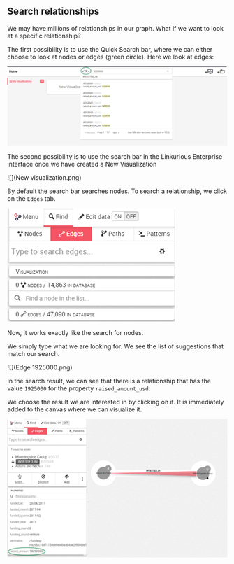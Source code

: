 ## Search relationships

We may have millions of relationships in our graph. What if we want to look at a specific relationship? 

The first possibility is to use the Quick Search bar, where we can either choose to look at nodes or edges (green circle). Here we look at edges:

![](QS_Edges.png)

The second possibility is to use the search bar in the Linkurious Enterprise interface once we have created a New Visualization 

![](New visualization.png)

By default the search bar searches nodes. To search a relationship, we click on the ```Edges``` tab.

![](Find_Edges.png)

Now, it works exactly like the search for nodes.

We simply type what we are looking for. We see the list of suggestions that match our search.

![](Edge 1925000.png)

In the search result, we can see that there is a relationship that has the value ```1925000``` for the property ```raised_amount_usd```.

We choose the result we are interested in by clicking on it. It is immediately added to the canvas where we can visualize it.


![](Example_Edge.png)
